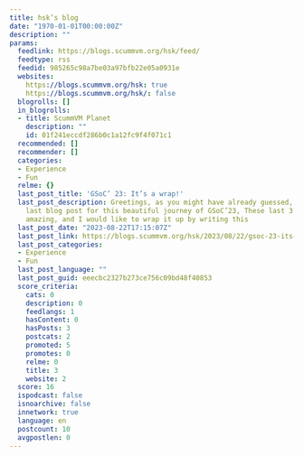 ```yaml
---
title: hsk’s blog
date: "1970-01-01T00:00:00Z"
description: ""
params:
  feedlink: https://blogs.scummvm.org/hsk/feed/
  feedtype: rss
  feedid: 985265c98a7be03a97bfb22e05a0931e
  websites:
    https://blogs.scummvm.org/hsk: true
    https://blogs.scummvm.org/hsk/: false
  blogrolls: []
  in_blogrolls:
  - title: ScummVM Planet
    description: ""
    id: 01f241eccdf286b0c1a12fc9f4f071c1
  recommended: []
  recommender: []
  categories:
  - Experience
  - Fun
  relme: {}
  last_post_title: 'GSoC’ 23: It’s a wrap!'
  last_post_description: Greetings, as you might have already guessed, this is the
    last blog post for this beautiful journey of GSoC’23, These last 3 months were
    amazing, and I would like to wrap it up by writing this
  last_post_date: "2023-08-22T17:15:07Z"
  last_post_link: https://blogs.scummvm.org/hsk/2023/08/22/gsoc-23-its-a-wrap/
  last_post_categories:
  - Experience
  - Fun
  last_post_language: ""
  last_post_guid: eeecbc2327b273ce756c09bd48f40853
  score_criteria:
    cats: 0
    description: 0
    feedlangs: 1
    hasContent: 0
    hasPosts: 3
    postcats: 2
    promoted: 5
    promotes: 0
    relme: 0
    title: 3
    website: 2
  score: 16
  ispodcast: false
  isnoarchive: false
  innetwork: true
  language: en
  postcount: 10
  avgpostlen: 0
---
```

